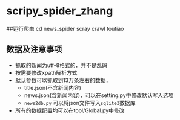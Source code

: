 # scripy_spider_zhang

##运行爬虫
cd news_spider
scray crawl toutiao

## 数据及注意事项
  - 抓取的新闻为utf-8格式的，并不是乱码
  - 按需要修改xpath解析方式
  - 默认参数可以抓取到13万条左右的数据，
   	- title.json(不含新闻内容)
   	- news.json(含新闻内容)，可以在setting.py中修改默认写入选项
   	- `news2db.py` 可以将json文件写入`sqlite3`数据库
  - 所有的数据配置均可以在tool/Global.py中修改
